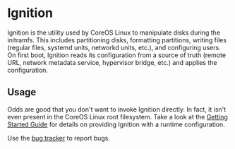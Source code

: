 # Ignition #

Ignition is the utility used by CoreOS Linux to manipulate disks during the initramfs. This includes partitioning disks, formatting partitions, writing files (regular files, systemd units, networkd units, etc.), and configuring users. On first boot, Ignition reads its configuration from a source of truth (remote URL, network metadata service, hypervisor bridge, etc.) and applies the configuration.

## Usage ##

Odds are good that you don't want to invoke Ignition directly. In fact, it isn't even present in the CoreOS Linux root filesystem. Take a look at the [Getting Started Guide][getting started] for details on providing Ignition with a runtime configuration.

Use the [bug tracker][issues] to report bugs.

[getting started]: doc/getting-started.md
[issues]: https://github.com/coreos/bugs/issues/new?labels=component/ignition
